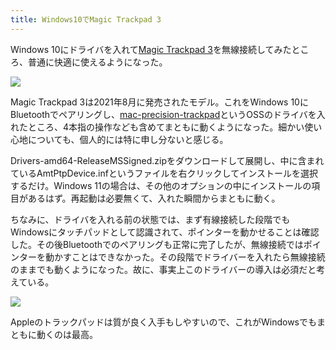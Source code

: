 ```yaml
---
title: Windows10でMagic Trackpad 3
---
```

Windows 10にドライバを入れて[Magic Trackpad 3](https://www.amazon.co.jp/dp/B09BTT6FJ9)を無線接続してみたところ、普通に快適に使えるようになった。

![](https://lh3.googleusercontent.com/lxBlkJXqSZOLMRSEJpp8p6EgKmYXuWr_Rxq26j9ZEdwdmYTkC7Lj29OdqiZD_yQLLuLhYKC6_UbFy2AYVtyczv8ur-BczKOegiRII4hqkCe-mD_Ql3Cz6gpEp17Vy3wEm7JyRKQL5JO4q7Vn0aK1_IEAoNmsJBIqFOWXp4e5c0PcDiGXR9Z-uGToPg)

Magic Trackpad 3は2021年8月に発売されたモデル。これをWindows 10にBluetoothでペアリングし、[mac-precision-trackpad](https://github.com/imbushuo/mac-precision-touchpad)というOSSのドライバを入れたところ、4本指の操作なども含めてまともに動くようになった。細かい使い心地についても、個人的には特に申し分ないと感じる。

Drivers-amd64-ReleaseMSSigned.zipをダウンロードして展開し、中に含まれているAmtPtpDevice.infというファイルを右クリックしてインストールを選択するだけ。Windows 11の場合は、その他のオプションの中にインストールの項目があるはず。再起動は必要無くて、入れた瞬間からまともに動く。

ちなみに、ドライバを入れる前の状態では、まず有線接続した段階でもWindowsにタッチパッドとして認識されて、ポインターを動かせることは確認した。その後Bluetoothでのペアリングも正常に完了したが、無線接続ではポインターを動かすことはできなかった。その段階でドライバーを入れたら無線接続のままでも動くようになった。故に、事実上このドライバーの導入は必須だと考えている。

![](https://lh4.googleusercontent.com/DqCCthKEiVabc6qK7XJwHCPvWMSfCPuX7ZMlPEHwkCFD6QyBqNdCHpgSMq9dXnBP07zn9gR2duuhKqCeq2njTqyQaZGmNFDFxNC0CKnpRiiqn9MJEUx9LjLbvbVweMLAjip83-srfK3RxLDk4pl5fIdL-aJZoP4_Xcs3ozS0UstlRwxWS6Xm0I_xSg)

Appleのトラックパッドは質が良く入手もしやすいので、これがWindowsでもまともに動くのは最高。
